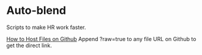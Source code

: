 # Auto-blend
Scripts to make HR work faster.


[How to Host Files on Github](http://www.labnol.org/internet/free-file-hosting-github/29092/)
Append ?raw=true to any file URL on Github to get the direct link.
